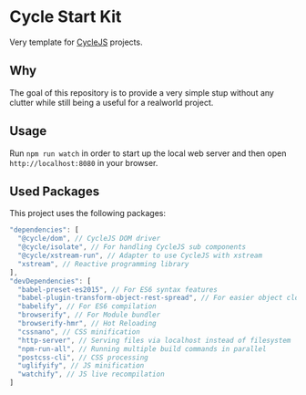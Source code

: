 Cycle Start Kit
===============

Very template for [CycleJS](http://cycle.js.org/) projects.

Why
---

The goal of this repository is to provide a very simple stup without any clutter while still being a useful for a realworld project.

Usage
-----

Run `npm run watch` in order to start up the local web server and then open `http://localhost:8080` in your browser.

Used Packages
-------------

This project uses the following packages:

```js
"dependencies": [
  "@cycle/dom", // CycleJS DOM driver
  "@cycle/isolate", // For handling CycleJS sub components
  "@cycle/xstream-run", // Adapter to use CycleJS with xstream
  "xstream", // Reactive programming library
],
"devDependencies": [
  "babel-preset-es2015", // For ES6 syntax features
  "babel-plugin-transform-object-rest-spread", // For easier object cloning syntax
  "babelify", // For ES6 compilation
  "browserify", // For Module bundler
  "browserify-hmr", // Hot Reloading
  "cssnano", // CSS minification
  "http-server", // Serving files via localhost instead of filesystem
  "npm-run-all", // Running multiple build commands in parallel
  "postcss-cli", // CSS processing
  "uglifyify", // JS minification
  "watchify", // JS live recompilation
]
```
